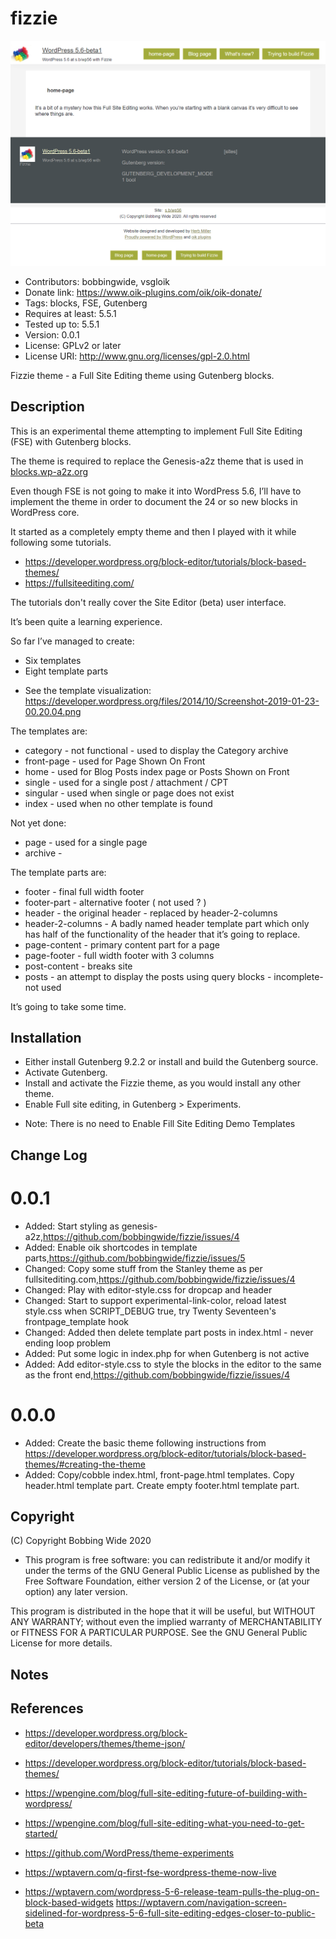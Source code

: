 # fizzie 
![screenshot](https://raw.githubusercontent.com/bobbingwide/fizzie/main/screenshot.png)
* Contributors: bobbingwide, vsgloik
* Donate link: https://www.oik-plugins.com/oik/oik-donate/
* Tags: blocks, FSE, Gutenberg
* Requires at least: 5.5.1
* Tested up to: 5.5.1
* Version: 0.0.1
* License: GPLv2 or later
* License URI: http://www.gnu.org/licenses/gpl-2.0.html

Fizzie theme - a Full Site Editing theme using Gutenberg blocks.

## Description 
This is an experimental theme attempting to implement Full Site Editing (FSE) with Gutenberg blocks.

The theme is required to replace the Genesis-a2z theme that is used in [blocks.wp-a2z.org](https://blocks.wp-a2z.org)

Even though FSE is not going to make it into WordPress 5.6, I’ll have to implement the theme in order to document the 24 or so new blocks in WordPress core.

It started as a completely empty theme and then I played with it while following some tutorials.
- https://developer.wordpress.org/block-editor/tutorials/block-based-themes/
- https://fullsiteediting.com/

The tutorials don't really cover the Site Editor (beta) user interface.

It’s been quite a learning experience.

So far I’ve managed to create:

- Six templates
- Eight template parts

* See the template visualization: https://developer.wordpress.org/files/2014/10/Screenshot-2019-01-23-00.20.04.png

The templates are:

- category - not functional - used to display the Category archive
- front-page - used for Page Shown On Front
- home - used for Blog Posts index page or Posts Shown on Front
- single - used for a single post / attachment / CPT
- singular - used when single or page does not exist
- index - used when no other template is found

Not yet done:

- page - used for a single page
- archive -

The template parts are:

- footer - final full width footer
- footer-part - alternative footer ( not used ? )
- header - the original header - replaced by header-2-columns
- header-2-columns - A badly named header template part which only has half of the functionality of the header that it’s going to replace.
- page-content - primary content part for a page
- page-footer - full width footer with 3 columns
- post-content - breaks site
- posts - an attempt to display the posts using query blocks - incomplete- not used


It’s going to take some time.



## Installation 

- Either install Gutenberg 9.2.2 or install and build the Gutenberg source.
- Activate Gutenberg.
- Install and activate the Fizzie theme, as you would install any other theme.
- Enable Full site editing, in Gutenberg > Experiments.

* Note: There is no need to Enable Fill Site Editing Demo Templates


## Change Log 
# 0.0.1 
* Added: Start styling as genesis-a2z,https://github.com/bobbingwide/fizzie/issues/4
* Added: Enable oik shortcodes in template parts,https://github.com/bobbingwide/fizzie/issues/5
* Changed: Copy some stuff from the Stanley theme as per fullsitediting.com,https://github.com/bobbingwide/fizzie/issues/4
* Changed: Play with editor-style.css for dropcap and header
* Changed: Start to support experimental-link-color, reload latest style.css when SCRIPT_DEBUG true, try Twenty Seventeen's frontpage_template hook
* Changed: Added then delete template part posts in index.html - never ending loop problem
* Added: Put some logic in index.php for when Gutenberg is not active
* Added: Add editor-style.css to style the blocks in the editor to the same as the front end,https://github.com/bobbingwide/fizzie/issues/4

# 0.0.0 
* Added: Create the basic theme following instructions from https://developer.wordpress.org/block-editor/tutorials/block-based-themes/#creating-the-theme
* Added: Copy/cobble index.html, front-page.html templates. Copy header.html template part. Create empty footer.html template part.

## Copyright 
(C) Copyright Bobbing Wide 2020

* This program is free software: you can redistribute it and/or modify
it under the terms of the GNU General Public License as published by
the Free Software Foundation, either version 2 of the License, or
(at your option) any later version.

This program is distributed in the hope that it will be useful,
but WITHOUT ANY WARRANTY; without even the implied warranty of
MERCHANTABILITY or FITNESS FOR A PARTICULAR PURPOSE. See the
GNU General Public License for more details.



## Notes 

## References 
- https://developer.wordpress.org/block-editor/developers/themes/theme-json/
- https://developer.wordpress.org/block-editor/tutorials/block-based-themes/
- https://wpengine.com/blog/full-site-editing-future-of-building-with-wordpress/
- https://wpengine.com/blog/full-site-editing-what-you-need-to-get-started/
- https://github.com/WordPress/theme-experiments


- https://wptavern.com/q-first-fse-wordpress-theme-now-live
- https://wptavern.com/wordpress-5-6-release-team-pulls-the-plug-on-block-based-widgets
https://wptavern.com/navigation-screen-sidelined-for-wordpress-5-6-full-site-editing-edges-closer-to-public-beta




